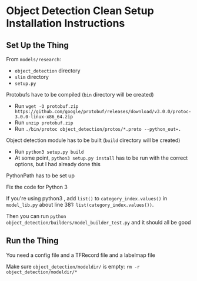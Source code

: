 # Object Detection Clean Setup Installation Instructions

## Set Up the Thing

From `models/research`:

- `object_detection` directory
- `slim` directory
- `setup.py`

Protobufs have to be compiled (`bin` directory will be created)

- Run `wget -O protobuf.zip https://github.com/google/protobuf/releases/download/v3.0.0/protoc-3.0.0-linux-x86_64.zip`
- Run `unzip protobuf.zip`
- Run `./bin/protoc object_detection/protos/*.proto --python_out=.`

Object detection module has to be built (`build` directory will be created)

- Run `python3 setup.py build`
- At some point, `python3 setup.py install` has to be run with the correct options, but I had already done this

PythonPath has to be set up

Fix the code for Python 3

If you're using python3 , add `list()` to `category_index.values()` in `model_lib.py` about line 381: `list(category_index.values())`.

Then you can run `python object_detection/builders/model_builder_test.py` and it should all be good

## Run the Thing

You need a config file and a TFRecord file and a labelmap file

Make sure `object_detection/modeldir/` is empty: `rm -r object_detection/modeldir/*`
